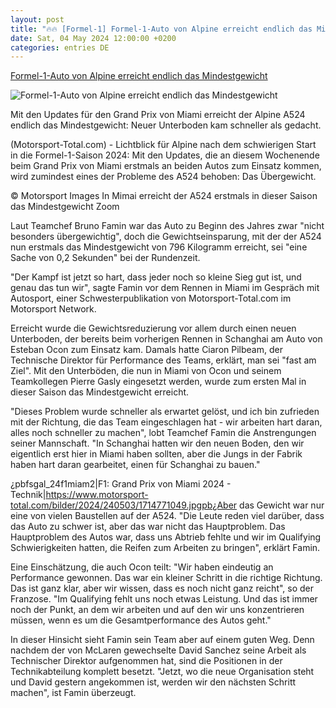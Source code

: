 ```yaml
---
layout: post
title: "🔥🔥 [Formel-1] Formel-1-Auto von Alpine erreicht endlich das Mindestgewicht"
date: Sat, 04 May 2024 12:00:00 +0200
categories: entries DE
---
```

[Formel-1-Auto von Alpine erreicht endlich das Mindestgewicht](https://www.motorsport-total.com/formel-1/news/formel-1-auto-von-alpine-erreicht-endlich-das-mindestgewicht-24050409)

![Formel-1-Auto von Alpine erreicht endlich das Mindestgewicht](https://www.motorsport-total.com/img/sm/295690_mst.jpg?rf=1714812159)

Mit den Updates für den Grand Prix von Miami erreicht der Alpine A524 endlich das Mindestgewicht: Neuer Unterboden kam schneller als gedacht.

(Motorsport-Total.com) - Lichtblick für Alpine nach dem schwierigen Start in die Formel-1-Saison 2024: Mit den Updates, die an diesem Wochenende beim Grand Prix von Miami erstmals an beiden Autos zum Einsatz kommen, wird zumindest eines der Probleme des A524 behoben: Das Übergewicht.

© Motorsport Images In Mimai erreicht der A524 erstmals in dieser Saison das Mindestgewicht Zoom

Laut Teamchef Bruno Famin war das Auto zu Beginn des Jahres zwar "nicht besonders übergewichtig", doch die Gewichtseinsparung, mit der der A524 nun erstmals das Mindestgewicht von 796 Kilogramm erreicht, sei "eine Sache von 0,2 Sekunden" bei der Rundenzeit.

"Der Kampf ist jetzt so hart, dass jeder noch so kleine Sieg gut ist, und genau das tun wir", sagte Famin vor dem Rennen in Miami im Gespräch mit Autosport, einer Schwesterpublikation von Motorsport-Total.com im Motorsport Network.

Erreicht wurde die Gewichtsreduzierung vor allem durch einen neuen Unterboden, der bereits beim vorherigen Rennen in Schanghai am Auto von Esteban Ocon zum Einsatz kam. Damals hatte Ciaron Pilbeam, der Technische Direktor für Performance des Teams, erklärt, man sei "fast am Ziel". Mit den Unterböden, die nun in Miami von Ocon und seinem Teamkollegen Pierre Gasly eingesetzt werden, wurde zum ersten Mal in dieser Saison das Mindestgewicht erreicht.

"Dieses Problem wurde schneller als erwartet gelöst, und ich bin zufrieden mit der Richtung, die das Team eingeschlagen hat - wir arbeiten hart daran, alles noch schneller zu machen", lobt Teamchef Famin die Anstrengungen seiner Mannschaft. "In Schanghai hatten wir den neuen Boden, den wir eigentlich erst hier in Miami haben sollten, aber die Jungs in der Fabrik haben hart daran gearbeitet, einen für Schanghai zu bauen."

¿pbfsgal_24f1miam2|F1: Grand Prix von Miami 2024 - Technik|https://www.motorsport-total.com/bilder/2024/240503/1714771049.jpgpb¿Aber das Gewicht war nur eine von vielen Baustellen auf der A524. "Die Leute reden viel darüber, dass das Auto zu schwer ist, aber das war nicht das Hauptproblem. Das Hauptproblem des Autos war, dass uns Abtrieb fehlte und wir im Qualifying Schwierigkeiten hatten, die Reifen zum Arbeiten zu bringen", erklärt Famin.

Eine Einschätzung, die auch Ocon teilt: "Wir haben eindeutig an Performance gewonnen. Das war ein kleiner Schritt in die richtige Richtung. Das ist ganz klar, aber wir wissen, dass es noch nicht ganz reicht", so der Franzose. "Im Qualifying fehlt uns noch etwas Leistung. Und das ist immer noch der Punkt, an dem wir arbeiten und auf den wir uns konzentrieren müssen, wenn es um die Gesamtperformance des Autos geht."

In dieser Hinsicht sieht Famin sein Team aber auf einem guten Weg. Denn nachdem der von McLaren gewechselte David Sanchez seine Arbeit als Technischer Direktor aufgenommen hat, sind die Positionen in der Technikabteilung komplett besetzt. "Jetzt, wo die neue Organisation steht und David gestern angekommen ist, werden wir den nächsten Schritt machen", ist Famin überzeugt.

